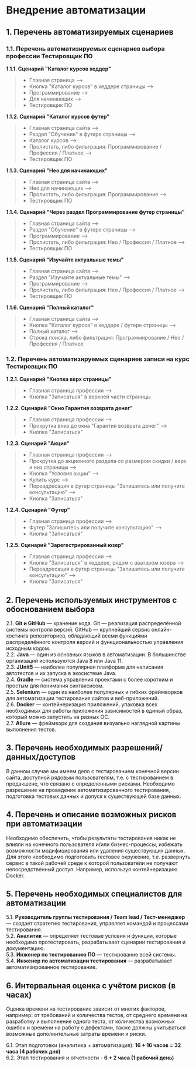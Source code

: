 # Внедрение автоматизации

## **1. Перечень автоматизируемых сценариев**

### 1.1. Перечень автоматизируемых сценариев выбора профессии Тестировщик ПО

**1.1.1. Сценарий "Каталог курсов хеддер"**
> * Главная страница -->
> * Кнопка "Каталог курсов" в хеддере страницы -->
> * Программирование -->
> * Для начинающих -->
> * Тестировщик ПО 

**1.1.2. Сценарий "Каталог курсов футер"**
> * Главная страница сайта -->
> * Раздел "Обучение" в футере страницы -->
> * Каталог курсов -->
> * Пролистать, либо фильтрация: Программирование / Профессия / Платное -->
> * Тестировщик ПО

**1.1.3. Сценарий "Нео для начинающих"**
> * Главная страница сайта -->
> * Нео для начинающих -->
> * Пролистать, либо фильтрация: Программирование -->
> * Тестировщик ПО

**1.1.4. Сценарий "Через раздел Программирование футер страницы"**
> * Главная страница сайта -->
> * Раздел "Обучение" в футере страницы -->
> * Программирование -->
> * Пролистать, либо фильтрация: Нео / Профессия / Платное -->
> * Тестировщик ПО
 
**1.1.5. Сценарий "Изучайте актуальные темы"**
> * Главная страница сайта -->
> * Раздел "Изучайте актуальные темы" -->
> * Программирование -->
> * Пролистать, либо фильтрация: Нео / Профессия / Платное -->
> * Тестировщик ПО

**1.1.6. Сценарий "Полный каталог"**
> * Главная страница сайта -->
> * Кнопка "Каталог курсов" в хеддере / футере страницы -->
> * Полный каталог -->
> * Строка поиска, либо фильтрация: Программирование / Нео / Профессия / Платное

### 1.2. Перечень автоматизируемых сценариев записи на курс Тестировщик ПО

**1.2.1. Сценарий "Кнопка верх страницы"**
> * Главная страница профессии -->
> * Кнопка "Записаться" в верхней части страницы

**1.2.2. Сценарий "Окно Гарантия возврата денег"**
> * Главная страница профессии -->
> * Прокрутка вниз до окна "Гарантия возврата денег" -->
> * Кнопка "Записаться"

**1.2.3. Сценарий "Акция"**
> * Главная страница профессии -->
> * Прокрутка до акционного раздела со размером скидки / верх и низ страницы -->
> * Кнопка "Условия акции" -->
> * Купить курс -->
> * Переадресация в футер страницы "Запишитесь или получите консультацию" -->
> * Кнопка "Записаться"

**1.2.4. Сценарий "Футер"**
> * Главная страница профессии -->
> * Футер "Запишитесь или получите консультацию" -->
> * Кнопка "Записаться"

**1.2.5. Сценарий "Зарегестрированный юзер"**
> * Главная страница профессии -->
> * Кнопка "Записаться" в хеддере, рядом с аватаром юзера -->
> * Переадресация в футер страницы "Запишитесь или получите консультацию" -->
> * Кнопка "Записаться"

## 2. Перечень используемых инструментов с обоснованием выбора

2.1. **Git и GitHub** — хранение кода. Git — реализация распределённой системы контроля версий. GitHub — крупнейший сервис онлайн-хостинга репозиториев, обладающий всеми функциями распределённого контроля версий и функциональностью управления исходным кодом.  
2.2. **Java** — один из основных языков в автоматизации. В большинстве организаций используются Java 8 или Java 11.  
2.3. **JUnit5** — наиболее популярная платформа для написания автотестов и их запуска в экосистеме Java.  
2.4. **Gradle** — система управления проектами с более коротким и простым для понимания синтаксисом.  
2.5. **Selenium** — один из наиболее популярных и гибких фреймворков для автоматизации тестирования сайтов и веб-приложений.  
2.6. **Docker** — контейнеризация приложений, упаковка всех необходимых для работы приложения зависимостей в единый образ, который можно запустить на разных ОС.  
2.7. **Allure** — фреймворк для создания визуально наглядной картины выполнения тестов.

## 3. Перечень необходимых разрешений/данных/доступов

В данном случае мы имеем дело с тестированием конечной версии сайта, доступной рядовым пользователям, т.е. с тестированием в продакшене, что связано с определенными рисками. Необходимо разрешение на проведение автоматизированного тестирования, подготовка тестовых данных и допуск к существующей базе данных.

## 4. Перечень и описание возможных рисков при автоматизации

Необходимо обеспечить, чтобы результаты тестирования никак не влияли на конечного пользователя и/или бизнес-процессы, избежать возможности модифицирования или удаления существующих данных. Для этого необходимо подготовить тестовое окружение, т.е. развернуть сервис в такой рабочей среде к которой пользователи не получают непосредственный доступ. Например, используя контейнеризацию Docker.

## 5. Перечень необходимых специалистов для автоматизации

5.1. **Руководитель группы тестирования / Team lead / Тест-менеджер** — создает стратегию тестирования, управляет командой и процессами тестирования.  
5.2. **Аналитик** — определяет тестовые условия и функции, которые необходимо протестировать, разрабатывает сценарии тестирования и документацию.  
5.3. **Инженер по тестированию ПО** — тестирование всей системы.  
5.4. **Инженер по автоматизации тестирования** — разрабатывает автоматизированное тестирование.

## 6. Интервальная оценка с учётом рисков (в часах)

Оценка времени на тестирование зависит от многих факторов, например: от требований и количества тестов, от среднего времени на разработку и выполнение одного теста, от количества возможных ошибок и времени на работу с дефектами, также должны учитываться возможные дополнительные затраты времени и риски.  

6.1. Этап подготовки (аналитика + автоматизация): **16 + 16 часов = 32 часа (4 рабочих дня)**  
6.2. Этап тестирования и отчетности - **6 + 2 часа (1 рабочий день)**
